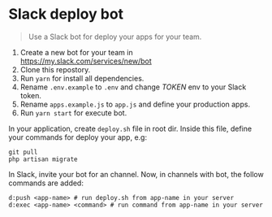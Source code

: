 # Slack deploy bot

> Use a Slack bot for deploy your apps for your team.


1. Create a new bot for your team in https://my.slack.com/services/new/bot
2. Clone this repostory.
3. Run `yarn` for install all dependencies.
4. Rename `.env.example` to `.env` and change *TOKEN* env to your Slack token.
5. Rename `apps.example.js` to `app.js` and define your production apps.
6. Run `yarn start` for execute bot.

In your application, create `deploy.sh` file in root dir. Inside this file, define your commands for deploy your app, e.g:

```
git pull
php artisan migrate
```

In Slack, invite your bot for an channel. Now, in channels with bot, the follow commands are added:

```
d:push <app-name> # run deploy.sh from app-name in your server
d:exec <app-name> <command> # run command from app-name in your server
```